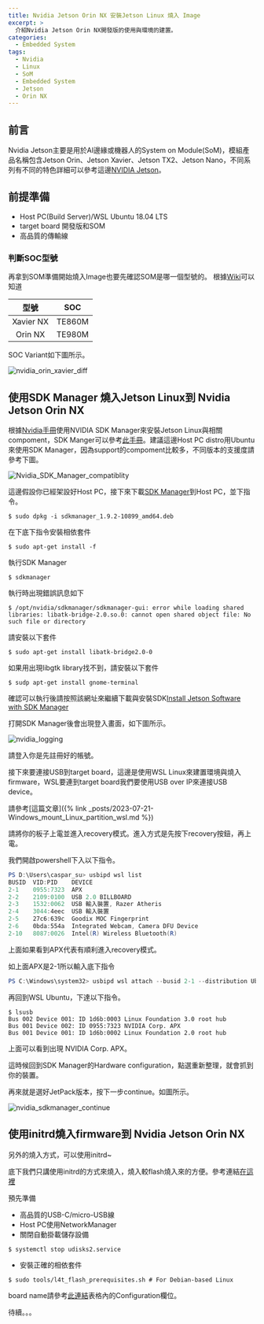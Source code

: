 ```yaml
---
title: Nvidia Jetson Orin NX 安裝Jetson Linux 燒入 Image
excerpt: >
  介紹Nvidia Jetson Orin NX開發版的使用與環境的建置。
categories:
  - Embedded System
tags:
  - Nvidia
  - Linux
  - SoM
  - Embedded System
  - Jetson
  - Orin NX
---
```

## 前言
Nvidia Jetson主要是用於AI邊緣或機器人的System on Module(SoM)，模組產品名稱包含Jetson Orin、Jetson Xavier、Jetson TX2、Jetson Nano，不同系列有不同的特色詳細可以參考這邊[NVIDIA Jetson](https://www.nvidia.com/en-us/autonomous-machines/embedded-systems/)。
## 前提準備
* Host PC(Build Server)/WSL Ubuntu 18.04 LTS
* target board 開發版和SOM
* 高品質的傳輸線

### 判斷SOC型號

再拿到SOM準備開始燒入Image也要先確認SOM是哪一個型號的。
根據[Wiki](https://en.wikipedia.org/wiki/Tegra)可以知道

|型號|SOC|
|:-:|---|
|Xavier NX|TE860M|
|Orin NX|TE980M|

SOC Variant如下圖所示。

![nvidia_orin_xavier_diff](/assets/images/nvidia_orin_xavier_diff.png)

## 使用SDK Manager 燒入Jetson Linux到 Nvidia Jetson Orin NX

根據[Nvidia手冊](https://docs.nvidia.com/jetson/archives/r35.3.1/DeveloperGuide/index.html#software-for-jetson-modules-and-developer-kits)使用NVIDIA SDK Manager來安裝Jetson Linux與相關compoment，SDK Manger可以參考[此手冊](https://docs.nvidia.com/sdk-manager/)。建議這邊Host PC distro用Ubuntu來使用SDK Manager，因為support的compoment比較多，不同版本的支援度請參考下圖。

![Nvidia_SDK_Manager_compatiblity](/assets/images/Nvidia_SDK_Manager_compatiblity.png)

這邊假設你已經架設好Host PC，接下來下載[SDK Manager](https://developer.nvidia.com/sdk-manager)到Host PC，並下指令。
```console
$ sudo dpkg -i sdkmanager_1.9.2-10899_amd64.deb
```

在下底下指令安裝相依套件
```console
$ sudo apt-get install -f
```
執行SDK Manager
```console
$ sdkmanager
```

執行時出現錯誤訊息如下
```console
$ /opt/nvidia/sdkmanager/sdkmanager-gui: error while loading shared libraries: libatk-bridge-2.0.so.0: cannot open shared object file: No such file or directory
```
請安裝以下套件
```console
$ sudo apt-get install libatk-bridge2.0-0
```
如果用出現libgtk library找不到，請安裝以下套件
```console
$ sudp apt-get install gnome-terminal
```
確認可以執行後請按照該網址來繼續下載與安裝SDK[Install Jetson Software with SDK Manager](https://docs.nvidia.com/sdk-manager/install-with-sdkm-jetson/index.html)

打開SDK Manager後會出現登入畫面，如下圖所示。

![nvidia_logging](/assets/images/nvidia_logging.png)

請登入你是先註冊好的帳號。


接下來要連接USB到target board，這邊是使用WSL Linux來建置環境與燒入firmware，WSL要連到target board我們要使用USB over IP來連接USB device。

請參考[這篇文章]({% link _posts/2023-07-21-Windows_mount_Linux_partition_wsl.md %})

請將你的板子上電並進入recovery模式。進入方式是先按下recovery按鈕，再上電。

我們開啟powershell下入以下指令。
```powershell
PS D:\Users\caspar_su> usbipd wsl list
BUSID  VID:PID    DEVICE                                                        STATE
2-1    0955:7323  APX                                                           Not attached
2-2    2109:0100  USB 2.0 BILLBOARD                                             Not attached
2-3    1532:0062  USB 輸入裝置, Razer Atheris                                   Not attached
2-4    3044:4eec  USB 輸入裝置                                                  Not attached
2-5    27c6:639c  Goodix MOC Fingerprint                                        Not attached
2-6    0bda:554a  Integrated Webcam, Camera DFU Device                          Not attached
2-10   8087:0026  Intel(R) Wireless Bluetooth(R)                                Not attached
```

上面如果看到APX代表有順利進入recovery模式。

如上面APX是2-1所以輸入底下指令
```powershell
PS C:\Windows\system32> usbipd wsl attach --busid 2-1 --distribution Ubuntu-18.04
```

再回到WSL Ubuntu，下達以下指令。
```console
$ lsusb
Bus 002 Device 001: ID 1d6b:0003 Linux Foundation 3.0 root hub
Bus 001 Device 002: ID 0955:7323 NVIDIA Corp. APX
Bus 001 Device 001: ID 1d6b:0002 Linux Foundation 2.0 root hub
```

上面可以看到出現 NVIDIA Corp. APX。

這時候回到SDK Manager的Hardware configuration，點選重新整理，就會抓到你的裝置。

再來就是選好JetPack版本，按下一步continue。如圖所示。

![nvidia_sdkmanager_continue](/assets/images/nvidia_sdkmanager_continue.png)


## 使用initrd燒入firmware到 Nvidia Jetson Orin NX

另外的燒入方式，可以使用initrd~

底下我們只講使用initrd的方式來燒入，燒入較flash燒入來的方便。參考連結[在這裡](https://docs.nvidia.com/jetson/archives/r35.3.1/DeveloperGuide/text/SD/FlashingSupport.html#flashing-with-initrd)



預先準備
* 高品質的USB-C/micro-USB線
* Host PC使用NetworkManager
* 關閉自動掛載儲存設備
```console
$ systemctl stop udisks2.service
```
* 安裝正確的相依套件
```console
$ sudo tools/l4t_flash_prerequisites.sh # For Debian-based Linux
```

board name請參考[此連結](https://docs.nvidia.com/jetson/archives/r35.3.1/DeveloperGuide/text/IN/QuickStart.html#jetson-modules-and-configurations)表格內的Configuration欄位。

待續。。。
